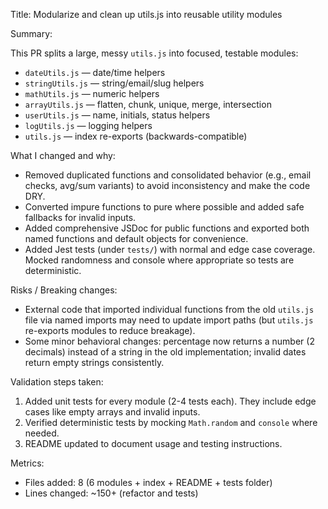 Title: Modularize and clean up utils.js into reusable utility modules

Summary:

This PR splits a large, messy `utils.js` into focused, testable modules:

- `dateUtils.js` — date/time helpers
- `stringUtils.js` — string/email/slug helpers
- `mathUtils.js` — numeric helpers
- `arrayUtils.js` — flatten, chunk, unique, merge, intersection
- `userUtils.js` — name, initials, status helpers
- `logUtils.js` — logging helpers
- `utils.js` — index re-exports (backwards-compatible)

What I changed and why:

- Removed duplicated functions and consolidated behavior (e.g., email checks, avg/sum variants) to avoid inconsistency and make the code DRY.
- Converted impure functions to pure where possible and added safe fallbacks for invalid inputs.
- Added comprehensive JSDoc for public functions and exported both named functions and default objects for convenience.
- Added Jest tests (under `tests/`) with normal and edge case coverage. Mocked randomness and console where appropriate so tests are deterministic.

Risks / Breaking changes:

- External code that imported individual functions from the old `utils.js` file via named imports may need to update import paths (but `utils.js` re-exports modules to reduce breakage).
- Some minor behavioral changes: percentage now returns a number (2 decimals) instead of a string in the old implementation; invalid dates return empty strings consistently.

Validation steps taken:

1. Added unit tests for every module (2-4 tests each). They include edge cases like empty arrays and invalid inputs.
2. Verified deterministic tests by mocking `Math.random` and `console` where needed.
3. README updated to document usage and testing instructions.

Metrics:

- Files added: 8 (6 modules + index + README + tests folder)
- Lines changed: ~150+ (refactor and tests)
